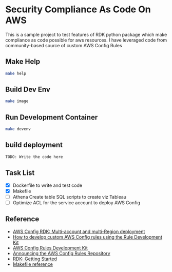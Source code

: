 # Security Compliance As Code On AWS

This is a sample project to test features of RDK python package which make compliance as code possible for aws resources. I have leveraged code from community-based source of custom AWS Config Rules 

## Make Help

```bash
make help
```

## Build Dev Env
```bash
make image
```

## Run Development Container
```bash
make devenv
```

## build deployment
```bash
TODO: Write the code here
```

## Task List
- [x] Dockerfile to write and test code
- [X] Makefile 
- [ ] Athena Create table SQL scripts to create viz Tableau
- [ ] Optimize ACL for the service account to deploy AWS Config

## Reference
* [AWS Config RDK: Multi-account and multi-Region deployment](https://aws.amazon.com/blogs/mt/aws-config-rdk-multi-account-and-multi-region-deployment/)
* [How to develop custom AWS Config rules using the Rule Development Kit](https://aws.amazon.com/blogs/mt/how-to-develop-custom-aws-config-rules-using-the-rule-development-kit/)
* [AWS Config Rules Development Kit](https://github.com/awslabs/aws-config-rdk)
* [Announcing the AWS Config Rules Repository](https://aws.amazon.com/blogs/security/announcing-the-aws-config-rules-repository-a-new-community-based-source-of-custom-rules-for-aws-config/)
* [RDK: Getting Started](https://rdk.readthedocs.io/en/latest/getting_started.html)
* [Makefile reference](https://gitlab.d3s.mff.cuni.cz/evif/ivis-core/blob/604bcea712a9628c92b7712362ebc5966fcad41f/client/src/ivis-ws/event-drops/Makefile)


